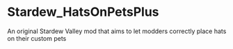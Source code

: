 # Stardew_HatsOnPetsPlus
An original Stardew Valley mod that aims to let modders correctly place hats on their custom pets
